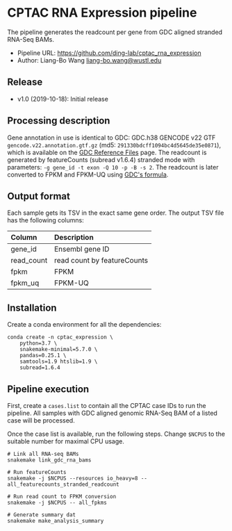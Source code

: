 # CPTAC RNA Expression pipeline
The pipeline generates the readcount per gene from GDC aligned stranded RNA-Seq BAMs.

- Pipeline URL: <https://github.com/ding-lab/cptac_rna_expression>
- Author: Liang-Bo Wang <liang-bo.wang@wustl.edu>


## Release
- v1.0 (2019-10-18): Initial release


## Processing description
Gene annotation in use is identical to GDC: GDC.h38 GENCODE v22 GTF `gencode.v22.annotation.gtf.gz` (md5: `291330bdcff1094bc4d5645de35e0871`), which is available on the [GDC Reference Files] page.  The readcount is generated by featureCounts (subread v1.6.4) stranded mode with parameters: `-g gene_id -t exon -Q 10 -p -B -s 2`. The readcount is later converted to FPKM and FPKM-UQ using [GDC's formula].

[GDC Reference Files]: https://gdc.cancer.gov/about-data/data-harmonization-and-generation/gdc-reference-files
[GDC's formula]: https://docs.gdc.cancer.gov/Data/Bioinformatics_Pipelines/Expression_mRNA_Pipeline/#upper-quartile-fpkm


## Output format
Each sample gets its TSV in the exact same gene order. The output TSV file has the following columns:

| Column     | Description                 |
| :--------- | :-------------------------- |
| gene_id    | Ensembl gene ID             |
| read_count | read count by featureCounts |
| fpkm       | FPKM                        |
| fpkm_uq    | FPKM-UQ                     |


## Installation
Create a conda environment for all the dependencies:

    conda create -n cptac_expression \
        python=3.7 \
        snakemake-minimal=5.7.0 \
        pandas=0.25.1 \
        samtools=1.9 htslib=1.9 \
        subread=1.6.4


## Pipeline execution
First, create a `cases.list` to contain all the CPTAC case IDs to run the pipeline. All samples with GDC aligned genomic RNA-Seq BAM of a listed case will be processed.

Once the case list is available, run the following steps. Change `$NCPUS` to the suitable number for maximal CPU usage.

    # Link all RNA-seq BAMs
    snakemake link_gdc_rna_bams

    # Run featureCounts
    snakemake -j $NCPUS --resources io_heavy=8 -- all_featurecounts_stranded_readcount

    # Run read count to FPKM conversion
    snakemake -j $NCPUS -- all_fpkms

    # Generate summary dat
    snakemake make_analysis_summary
